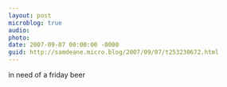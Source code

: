```yaml
---
layout: post
microblog: true
audio: 
photo: 
date: 2007-09-07 00:00:00 -0000
guid: http://samdeane.micro.blog/2007/09/07/t253230672.html
---
```

in need of a friday beer
